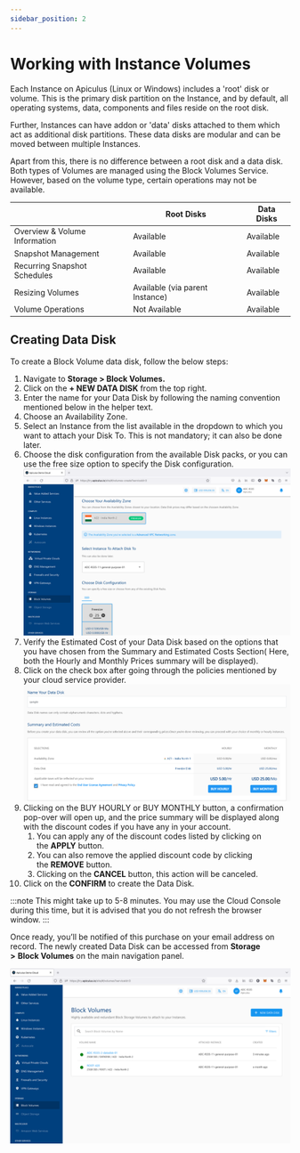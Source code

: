 ```yaml
---
sidebar_position: 2
---
```

# Working with Instance Volumes

Each Instance on Apiculus (Linux or Windows) includes a 'root' disk or volume. This is the primary disk partition on the Instance, and by default, all operating systems, data, components and files reside on the root disk.

Further, Instances can have addon or 'data' disks attached to them which act as additional disk partitions. These data disks are modular and can be moved between multiple Instances.

Apart from this, there is no difference between a root disk and a data disk. Both types of Volumes are managed using the Block Volumes Service. However, based on the volume type, certain operations may not be available.

||Root Disks|Data Disks|
|---|---|---|
|Overview & Volume Information|Available|Available|
|Snapshot Management|Available|Available|
|Recurring Snapshot Schedules|Available|Available|
|Resizing Volumes|Available (via parent Instance)|Available|
|Volume Operations|Not Available|Available|

## Creating Data Disk

To create a Block Volume data disk, follow the below steps:

1. Navigate to **Storage > Block Volumes.**
2. Click on the **+ NEW DATA DISK** from the top right.
3. Enter the name for your Data Disk by following the naming convention mentioned below in the helper text.
4. Choose an Availability Zone.
5. Select an Instance from the list available in the dropdown to which you want to attach your Disk To. This is not mandatory; it can also be done later.
6. Choose the disk configuration from the available Disk packs, or you can use the free size option to specify the Disk configuration.
   ![Working with Instance Volumes](img/WorkingwithInstanceVolumes1.png)
7. Verify the Estimated Cost of your Data Disk based on the options that you have chosen from the Summary and Estimated Costs Section( Here, both the Hourly and Monthly Prices summary will be displayed).
8. Click on the check box after going through the policies mentioned by your cloud service provider.
   ![Creating Data Disk](img/CreatingDataDisk.png)
9. Clicking on the BUY HOURLY or BUY MONTHLY button, a confirmation pop-over will open up, and the price summary will be displayed along with the discount codes if you have any in your account. 
    1. You can apply any of the discount codes listed by clicking on the **APPLY** button. 
    2. You can also remove the applied discount code by clicking the **REMOVE** button. 
    3. Clicking on the **CANCEL** button, this action will be canceled.
10. Click on the **CONFIRM** to create the Data Disk.

:::note
This might take up to 5-8 minutes. You may use the Cloud Console during this time, but it is advised that you do not refresh the browser window.
:::

Once ready, you’ll be notified of this purchase on your email address on record. The newly created Data Disk can be accessed from **Storage >** **Block Volumes** on the main navigation panel.

![Working with Instance Volumes](img/WorkingwithInstanceVolumes2.png)




